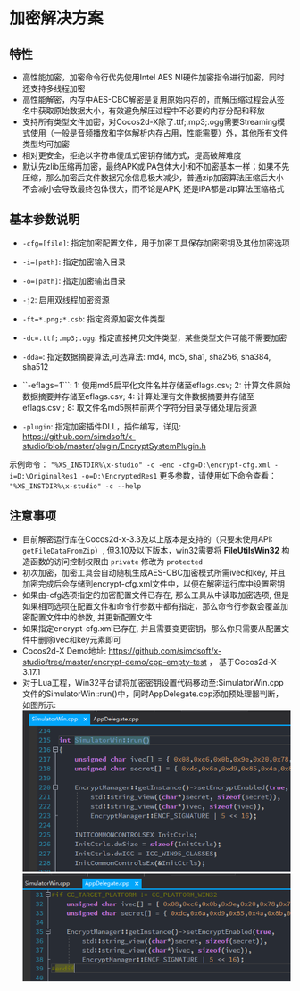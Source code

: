 # 加密解决方案

## 特性

* 高性能加密，加密命令行优先使用Intel AES NI硬件加密指令进行加密，同时还支持多线程加密
* 高性能解密，内存中AES-CBC解密是复用原始内存的，而解压缩过程会从签名中获取原始数据大小，有效避免解压过程中不必要的内存分配和释放
* 支持所有类型文件加密，对Cocos2d-X除了.ttf;.mp3;.ogg需要Streaming模式使用（一般是音频播放和字体解析内存占用，性能需要）外，其他所有文件类型均可加密
* 相对更安全，拒绝以字符串傻瓜式密钥存储方式，提高破解难度
* 默认先zlib压缩再加密，最终APK或iPA包体大小和不加密基本一样；如果不先压缩，那么加密后文件数据冗余信息极大减少，普通zip加密算法压缩后大小不会减小会导致最终包体很大，而不论是APK, 还是iPA都是zip算法压缩格式

## 基本参数说明

* ``-cfg=[file]``: 指定加密配置文件，用于加密工具保存加密密钥及其他加密选项
* ``-i=[path]``: 指定加密输入目录
* ``-o=[path]``: 指定加密输出目录
* ``-j2``:                  启用双线程加密资源
* ``-ft=*.png;*.csb``:      指定资源加密文件类型

* ``-dc=.ttf;.mp3;.ogg``:   指定直接拷贝文件类型，某些类型文件可能不需要加密
* ``-dda=``: 指定数据摘要算法,可选算法: md4, md5, sha1, sha256, sha384, sha512
* ``-eflags=1```: 1: 使用md5扁平化文件名并存储至eflags.csv; 2: 计算文件原始数据摘要并存储至eflags.csv; 4: 计算处理有文件数据摘要并存储至eflags.csv ; 8: 取文件名md5照样前两个字符分目录存储处理后资源
* ``-plugin``: 指定加密插件DLL，插件编写，详见: https://github.com/simdsoft/x-studio/blob/master/plugin/EncryptSystemPlugin.h

 示例命令： ``"%XS_INSTDIR%\x-studio" -c -enc -cfg=D:\encrypt-cfg.xml -i=D:\OriginalRes1 -o=D:\EncryptedRes1``
 更多参数，请使用如下命令查看： ``"%XS_INSTDIR%\x-studio" -c --help``

## 注意事项

* 目前解密运行库在Cocos2d-x-3.3及以上版本是支持的（只要未使用API: ``getFileDataFromZip``）, 但3.10及以下版本，win32需要将 **FileUtilsWin32** 构造函数的访问控制权限由 ``private`` 修改为 ``protected`` 
* 初次加密，加密工具会自动随机生成AES-CBC加密模式所需ivec和key, 并且加密完成后会存储到encrypt-cfg.xml文件中，以便在解密运行库中设置密钥
* 如果由-cfg选项指定的加密配置文件已存在, 那么工具从中读取加密选项, 但是如果相同选项在配置文件和命令行参数中都有指定，那么命令行参数会覆盖加密配置文件中的参数, 并更新配置文件
* 如果指定encrypt-cfg.xml已存在, 并且需要变更密钥，那么你只需要从配置文件中删除ivec和key元素即可
* Cocos2d-X Demo地址: https://github.com/simdsoft/x-studio/tree/master/encrypt-demo/cpp-empty-test ， 基于Cocos2d-X-3.17.1
* 对于Lua工程，Win32平台请将加密密钥设置代码移动至:SimulatorWin.cpp文件的SimulatorWin::run()中，同时AppDelegate.cpp添加预处理器判断，如图所示:
  ![image](../assets/images/c4s1_01a.png)
  ![image](../assets/images/c4s1_01b.png)

